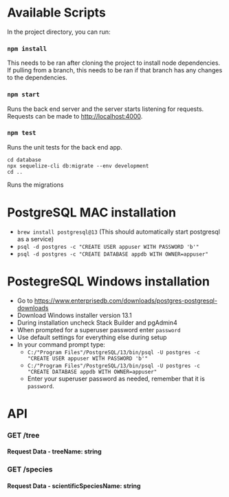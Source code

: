 # Available Scripts

In the project directory, you can run:
### `npm install`
This needs to be ran after cloning the project to install node dependencies. If pulling from a branch, this needs to be
ran if that branch has any changes to the dependencies.

### `npm start`

Runs the back end server and the server starts listening for requests. Requests can be made to
[http://localhost:4000](http://localhost:4000).

### `npm test`

Runs the unit tests for the back end app.

```
cd database
npx sequelize-cli db:migrate --env development
cd ..
```

Runs the migrations

# PostgreSQL MAC installation
* `brew install postgresql@13` (This should automatically start postgresql as a service)
* `psql -d postgres -c "CREATE USER appuser WITH PASSWORD 'b'"`
* `psql -d postgres -c "CREATE DATABASE appdb WITH OWNER=appuser"`

# PostegreSQL Windows installation
* Go to https://www.enterprisedb.com/downloads/postgres-postgresql-downloads
* Download Windows installer version 13.1
* During installation uncheck Stack Builder and pgAdmin4
* When prompted for a superuser password enter `password`
* Use default settings for everything else during setup
* In your command prompt type:
  * `C:/"Program Files"/PostgreSQL/13/bin/psql -U postgres -c "CREATE USER appuser WITH PASSWORD 'b'"`
  * `C:/"Program Files"/PostgreSQL/13/bin/psql -U postgres -c "CREATE DATABASE appdb WITH OWNER=appuser"`
  * Enter your superuser password as needed, remember that it is `password`.
  
# API
### GET /tree
#### Request Data - treeName: string

### GET /species
#### Request Data - scientificSpeciesName: string
